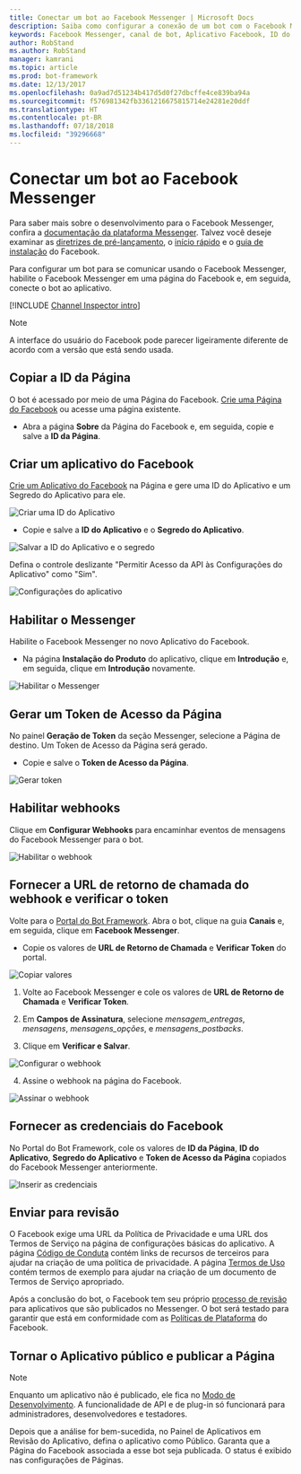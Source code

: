 ```yaml
---
title: Conectar um bot ao Facebook Messenger | Microsoft Docs
description: Saiba como configurar a conexão de um bot com o Facebook Messenger.
keywords: Facebook Messenger, canal de bot, Aplicativo Facebook, ID do Aplicativo, Segredo do Aplicativo, bot do Facebook, credenciais
author: RobStand
ms.author: RobStand
manager: kamrani
ms.topic: article
ms.prod: bot-framework
ms.date: 12/13/2017
ms.openlocfilehash: 0a9ad7d51234b417d5d0f27dbcffe4ce839ba94a
ms.sourcegitcommit: f576981342fb3361216675815714e24281e20ddf
ms.translationtype: HT
ms.contentlocale: pt-BR
ms.lasthandoff: 07/18/2018
ms.locfileid: "39296668"
---
```

# <a name="connect-a-bot-to-facebook-messenger"></a>Conectar um bot ao Facebook Messenger

Para saber mais sobre o desenvolvimento para o Facebook Messenger, confira a [documentação da plataforma Messenger](https://developers.facebook.com/docs/messenger-platform). Talvez você deseje examinar as [diretrizes de pré-lançamento](https://developers.facebook.com/docs/messenger-platform/product-overview/launch#app_public), o [início rápido](https://developers.facebook.com/docs/messenger-platform/guides/quick-start) e o [guia de instalação](https://developers.facebook.com/docs/messenger-platform/guides/setup) do Facebook.

Para configurar um bot para se comunicar usando o Facebook Messenger, habilite o Facebook Messenger em uma página do Facebook e, em seguida, conecte o bot ao aplicativo.

[!INCLUDE [Channel Inspector intro](~/includes/snippet-channel-inspector.md)]

> [!NOTE]
> A interface do usuário do Facebook pode parecer ligeiramente diferente de acordo com a versão que está sendo usada.

## <a name="copy-the-page-id"></a>Copiar a ID da Página

O bot é acessado por meio de uma Página do Facebook. [Crie uma Página do Facebook](https://www.facebook.com/bookmarks/pages) ou acesse uma página existente.

* Abra a página **Sobre** da Página do Facebook e, em seguida, copie e salve a **ID da Página**.

## <a name="create-a-facebook-app"></a>Criar um aplicativo do Facebook

[Crie um Aplicativo do Facebook](https://developers.facebook.com/quickstarts/?platform=web) na Página e gere uma ID do Aplicativo e um Segredo do Aplicativo para ele.

![Criar uma ID do Aplicativo](~/media/channels/FB-CreateAppId.png)

* Copie e salve a **ID do Aplicativo** e o **Segredo do Aplicativo**.

![Salvar a ID do Aplicativo e o segredo](~/media/channels/FB-get-appid.png)

Defina o controle deslizante "Permitir Acesso da API às Configurações do Aplicativo" como "Sim".

![Configurações do aplicativo](~/media/bot-service-channel-connect-facebook/api_settings.png)

## <a name="enable-messenger"></a>Habilitar o Messenger


Habilite o Facebook Messenger no novo Aplicativo do Facebook.

* Na página **Instalação do Produto** do aplicativo, clique em **Introdução** e, em seguida, clique em **Introdução** novamente.


![Habilitar o Messenger](~/media/channels/FB-AddMessaging1.png)

## <a name="generate-a-page-access-token"></a>Gerar um Token de Acesso da Página

No painel **Geração de Token** da seção Messenger, selecione a Página de destino. Um Token de Acesso da Página será gerado.

* Copie e salve o **Token de Acesso da Página**.

![Gerar token](~/media/channels/FB-generateToken.png)

## <a name="enable-webhooks"></a>Habilitar webhooks

Clique em **Configurar Webhooks** para encaminhar eventos de mensagens do Facebook Messenger para o bot.

![Habilitar o webhook](~/media/channels/FB-webhook.png)

## <a name="provide-webhook-callback-url-and-verify-token"></a>Fornecer a URL de retorno de chamada do webhook e verificar o token

Volte para o [Portal do Bot Framework](https://dev.botframework.com/). Abra o bot, clique na guia **Canais** e, em seguida, clique em **Facebook Messenger**.

* Copie os valores de **URL de Retorno de Chamada** e **Verificar Token** do portal.

![Copiar valores](~/media/channels/fb-callbackVerify.png)

1. Volte ao Facebook Messenger e cole os valores de **URL de Retorno de Chamada** e **Verificar Token**.

2. Em **Campos de Assinatura**, selecione *mensagem\_entregas*, *mensagens*, *mensagens\_opções*, e *mensagens\_postbacks*.

3. Clique em **Verificar e Salvar**.

![Configurar o webhook](~/media/channels/FB-webhookConfig.png)

4. Assine o webhook na página do Facebook.

![Assinar o webhook](~/media/bot-service-channel-connect-facebook/subscribe-webhook.png)


## <a name="provide-facebook-credentials"></a>Fornecer as credenciais do Facebook

No Portal do Bot Framework, cole os valores de **ID da Página**, **ID do Aplicativo**, **Segredo do Aplicativo** e **Token de Acesso da Página** copiados do Facebook Messenger anteriormente.

![Inserir as credenciais](~/media/channels/fb-credentials2.png)

## <a name="submit-for-review"></a>Enviar para revisão

O Facebook exige uma URL da Política de Privacidade e uma URL dos Termos de Serviço na página de configurações básicas do aplicativo. A página [Código de Conduta](https://aka.ms/bf-conduct) contém links de recursos de terceiros para ajudar na criação de uma política de privacidade. A página [Termos de Uso](https://aka.ms/bf-terms) contém termos de exemplo para ajudar na criação de um documento de Termos de Serviço apropriado.

Após a conclusão do bot, o Facebook tem seu próprio [processo de revisão](https://developers.facebook.com/docs/messenger-platform/app-review) para aplicativos que são publicados no Messenger. O bot será testado para garantir que está em conformidade com as [Políticas de Plataforma](https://developers.facebook.com/docs/messenger-platform/policy-overview) do Facebook.

## <a name="make-the-app-public-and-publish-the-page"></a>Tornar o Aplicativo público e publicar a Página

> [!NOTE]
> Enquanto um aplicativo não é publicado, ele fica no [Modo de Desenvolvimento](https://developers.facebook.com/docs/apps/managing-development-cycle). A funcionalidade de API e de plug-in só funcionará para administradores, desenvolvedores e testadores.

Depois que a análise for bem-sucedida, no Painel de Aplicativos em Revisão do Aplicativo, defina o aplicativo como Público.
Garanta que a Página do Facebook associada a esse bot seja publicada. O status é exibido nas configurações de Páginas.
